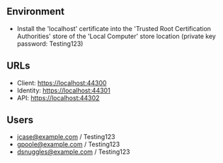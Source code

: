 ## Environment

- Install the 'localhost' certificate into the 'Trusted Root Certification Authorities' store of the 'Local Computer' store location (private key password: Testing123)
<!--- Create LocalDB database called 'Orleans'
- Run Orleans SQL script against the created database (located in packages\Microsoft.Orleans.OrleansSqlUtils.1.2.1\lib\net451\SQLServer)--> 

## URLs

- Client: [https://localhost:44300](https://localhost:44300)
- Identity: [https://localhost:44301](https://localhost:44301)
- API: [https://localhost:44302](https://localhost:44302)

## Users

- jcase@example.com / Testing123
- gpoole@example.com / Testing123
- dsnuggles@example.com / Testing123